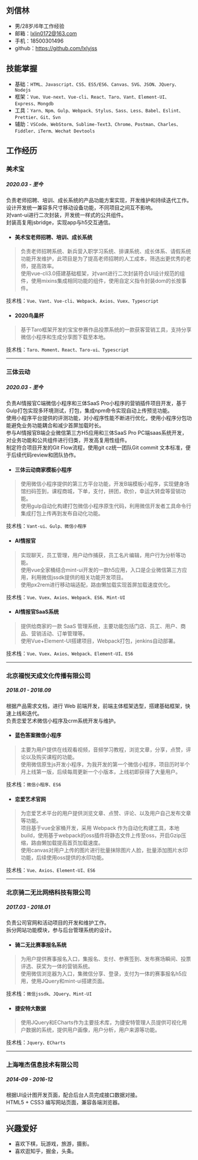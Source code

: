 ## 刘信林
- 男/28岁/6年工作经验
- 邮箱：lxlin0172@163.com
- 手机：18500301496
- github：https://github.com/lxlyjss

## 技能掌握

- 基础：`HTML、Javascript、CSS、ES5/ES6、Canvas、SVG、JSON、JQuery、Nodejs`
- 框架：`Vue、Vue-next、Vue-cli、React、Taro、Vant、Element-UI、Express、Mongdb`
- 工具：`Yarn、Npm、Gulp、Webpack、Stylus、Sass、Less、Babel、Eslint、Prettier、Git、Svn`
- 辅助：`VSCode、WebStorm、Sublime-Text3、Chrome、Postman、Charles、Fiddler、iTerm、Wechat Devtools`
## 工作经历

### 美术宝
##### 2020.03 - 至今

负责老师招聘、培训、成长系统的产品功能方案实现，开发维护和持续迭代工作。  
设计开发统一兼容多尺寸移动设备功能，不同项目之间互不影响。  
对vant-ui进行二次封装，开发统一样式的公共组件。  
封装高复用jsbridge，实现app与h5交互通信。
- #### 美术宝老师招聘、培训、成长系统
> 负责老师招聘系统、新兵营入职学习系统、排课系统、成长体系、请假系统功能开发维护，此项目是为了提高老师招聘的人工成本，筛选出更优秀的老师，提高效率。  
> 使用vue-cli3.0搭建基础框架，对vant进行二次封装符合UI设计规范的组件，使用mixins集成相同功能的组件，使用自定义指令封装dom的长按事件。

技术栈：`Vue、Vant、Vue-cli、Webpack、Axios、Vuex、Typescript`

- #### 2020鸟巢杯
> 基于Taro框架开发的宝宝参赛作品投票系统的一款获客营销工具，支持分享微信小程序和生成分享图下载至本地。
  
技术栈：`Taro、Moment、React、Taro-ui、Typescript`

******
### 三体云动
##### 2020.03 - 至今

负责AI情报官C端微信小程序和三体SaaS Pro小程序的营销插件项目开发，基于Gulp打包实现多环境测试，打包，集成npm命令实现自动上传预览功能。  
使用小程序平台提供的评测功能，对小程序性能不断进行优化，使用小程序分包功能避免业务功能耦合和减少首屏加载时长。  
参与AI情报官B端企业微信第三方H5应用和三体SaaS Pro PC端saas系统开发，对业务功能和公共组件进行归类，开发高复用性组件。  
制定符合项目开发的Git Flow流程，使用git cz统一团队Git commit 文本标准，便于后续代码review和团队协作。
- #### 三体云动商家模板小程序
> 使用微信小程序提供的第三方平台功能，开发B端模板小程序，实现健身场馆扫码签到，课程商城，下单，支付，拼团，砍价，幸运大转盘等营销功能。  
> 使用gulp自动化构建打包微信小程序原生代码，利用微信开发者工具命令行集成打包上传再到发布自动化功能。  

技术栈：`Vant-ui、Gulp、微信小程序`

- #### AI情报官
> 实现聊天，员工管理，用户动作捕获，员工名片编辑，用户行为分析等功能。  
> 使用vue全家桶结合mint-ui开发的一款h5应用，入口是企业微信第三方应用，利用微信jssdk提供的相关功能开发项目。  
> 使用px2rem进行移动端适配，路由懒加载实现首屏加载速度优化。

技术栈：`Vue、Vuex、Axios、Webpack、ES6、Mint-UI`

- #### AI情报官SaaS系统
> 提供给商家的一款 SaaS 管理系统，主要功能包括门店、员工、用户、商品、营销活动、订单管理等。  
> 使用Vue+Element-UI搭建项目，Webpack打包，jenkins自动部署。 

技术栈：`Vue、Vuex、Axios、Webpack、Element-UI、ES6`

******
### 北京福悦天成文化传播有限公司

##### 2018.01 - 2018.09

根据产品需求文档，进行 Web 前端开发，前端主体框架选型，搭建基础框架，快速上线和迭代。  
负责恋爱艺术微信小程序及crm系统开发与维护。

- #### 蓝色答案微信小程序
> 主要为用户提供在线观看视频，音频学习教程，浏览文章，分享，点赞，评论以及购买课程的功能。  
> 使用微信原生js开发小程序，为我开发的第一个微信小程序，项目历时半个月上线第一版，后续每周更新一个小版本，上线初即获得了大量用户。  

技术栈：`微信小程序、ES6`

- #### 恋爱艺术官网
> 为恋爱艺术平台的用户提供浏览文章、点赞、评论、以及用户自己发布文章等功能。  
> 项目基于vue全家桶开发，采用 Webpack 作为自动化构建工具，本地build，使用基于webpack的oss插件将静态文件上传至oss，开启Gzip压缩，路由懒加载提高首页加载速度。    
> 使用canvas对用户上传的图片进行批量抹除图片人脸，批量添加图片水印功能，后续使用oss提供的水印功能。

技术栈：`Vue、Axios、Element-UI、ES6`

******
### 北京骑二无比网络科技有限公司

##### 2017.03 - 2018.01

负责公司官网和活动项目的开发和维护工作。  
拆分网站功能模块，参与后台管理系统的设计。  

- #### 骑二无比赛事报名系统
> 为用户提供赛事报名入口，集报名、支付、参赛签到、发布赛场瞬间、投票评选、获奖为一体的营销系统。  
> 使用微信浏览器为入口，集微信分享、登录，支付为一体的赛事报名h5应用，使用JQuery和mint-ui搭建页面。  

技术栈：`微信jssdk、JQuery、Mint-UI`

- #### 捷安特大数据
> 使用JQuery和ECharts作为主要技术库，为捷安特管理人员提供可视化用户数据的系统，提供用户画像，用户分析，用户来源等功能。  

技术栈：`Jquery、ECharts`

******
### 上海唯杰信息技术有限公司

##### 2014-09 - 2016-12

根据UI设计图开发页面，配合后台人员完成接口数据对接。  
HTML5 + CSS3 编写网站页面，兼容各端浏览器。
******

## 兴趣爱好

- 喜欢下棋，玩游戏，旅游，摄影。
- 喜欢逛知乎，掘金，头条。